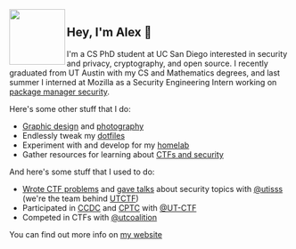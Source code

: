 <img width=100px align="left" src="https://www.cs.utexas.edu/~abellon/images/personal_logo.png">

## Hey, I'm Alex :wave:

I'm a CS PhD student at UC San Diego interested in security and privacy, cryptography, and open source. I recently graduated from UT Austin with my CS and Mathematics degrees, and last summer I interned at Mozilla as a Security Engineering Intern working on [package manager security](https://github.com/mozilla-services/dependency-observatory).

Here's some other stuff that I do:

- [Graphic design](https://alex-bellon.com/art) and [photography](https://alex-bellon.com/photography)
- Endlessly tweak my [dotfiles](https://github.com/alex-bellon/dotfiles)
- Experiment with and develop for my [homelab](https://github.com/alex-bellon/homelab)
- Gather resources for learning about [CTFs and security](https://github.com/alex-bellon/cybersecurity-resources)

And here's some stuff that I used to do:

- [Wrote CTF problems](https://github.com/alex-bellon/ctf-challenges) and [gave talks](https://github.com/alex-bellon/talks) about security topics with [@utisss](https://github.com/utisss) (we're the team behind [UTCTF](https://github.com/utisss/UTCTF-20))
- Participated in [CCDC](https://www.nationalccdc.org/) and [CPTC](https://www.nationalcptc.org/) with [@UT-CTF](https://github.com/UT-CTF)
- Competed in CTFs with [@utcoalition](https://github.com/utcoalition)

You can find out more info on [my website](https://alex-bellon.com)
